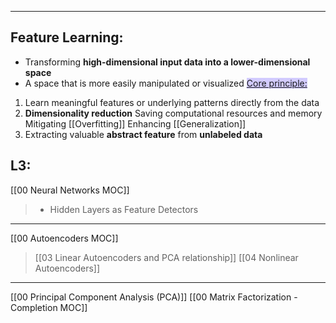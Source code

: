 ----
## Feature Learning:
- Transforming **high-dimensional input data into a lower-dimensional space**
- A space that is more easily manipulated or visualized
<u><span style="background:#d2cbff">Core principle:</span></u>
1. Learn meaningful features or underlying patterns directly from the data
2. **Dimensionality reduction**
	Saving computational resources and memory
	Mitigating [[Overfitting]]
	Enhancing [[Generalization]]
3. Extracting valuable **abstract feature** from **unlabeled data**

## L3:
[[00 Neural Networks MOC]]
> - Hidden Layers as Feature Detectors

---
[[00 Autoencoders MOC]]
> [[03 Linear Autoencoders and PCA relationship]]
> [[04 Nonlinear Autoencoders]]

---
[[00 Principal Component Analysis (PCA)]]
[[00 Matrix Factorization - Completion MOC]]
